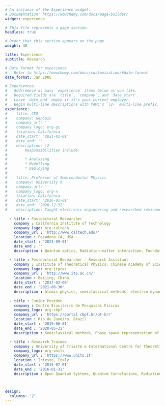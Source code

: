 ```yaml
---
# An instance of the Experience widget.
# Documentation: https://wowchemy.com/docs/page-builder/
widget: experience

# This file represents a page section.
headless: true

# Order that this section appears on the page.
weight: 40

title: Experience
subtitle: Research

# Date format for experience
#   Refer to https://wowchemy.com/docs/customization/#date-format
date_format: Jan 2006

# Experiences.
#   Add/remove as many `experience` items below as you like.
#   Required fields are `title`, `company`, and `date_start`.
#   Leave `date_end` empty if it's your current employer.
#   Begin multi-line descriptions with YAML's `|2-` multi-line prefix.
experience:
#  - title: CEO
#    company: GenCoin
#    company_url: ''
#    company_logo: org-gc
#    location: California
#    date_start: '2021-01-01'
#    date_end: ''
#    description: |2-
#        Responsibilities include:
#        
#        * Analysing
#        * Modelling
#        * Deploying
#
#  - title: Professor of Semiconductor Physics
#    company: University X
#    company_url: ''
#    company_logo: org-x
#    location: California
#    date_start: '2016-01-01'
#    date_end: '2020-12-31'
#    description: Taught electronic engineering and researched semiconductor physics. -->
    
  - title : Postdoctoral Researcher
    company : California Institute of Technology
    company_logo: org-caltech
    company_url : 'http://www.caltech.edu/'
    location : Pasadena CA, USA
    date_start : '2021-09-01'
    date_end : ''
    description : Quantum optics, Radiation-matter interaction, Foundations of quantum mechanics.

  - title : Postdoctoral Researcher – Research Assistant
    company : Institute of Theoretical Physics, Chinese Academy of Sciences
    company_logo: org-itpcas
    company_url : 'http://www.itp.ac.cn/'
    location : Beijing, China
    date_start : '2017-03-08'
    date_end : '2021-06-30'
    description : Atomic physics, semiclassical methods, electron dynamics, photodetachment rate and microscopy.
    
  - title : Junior Postdoc
    company : Centro Brasileiro de Pesquisas Fisicas
    company_logo: org-cbpf
    company_url : 'https://portal.cbpf.br/pt-br/'
    location : Rio de Janeiro, Brazil
    date_start : '2019-06-01'
    date_end : '2020-05-31'
    description : Semiclassical methods, Phase space representation of quantum dynamics.

  - title : Research Trainee
    company : University of Trieste & International Centre for Theoretical Physics
    company_logo: org-units
    company_url : 'https://www.units.it'
    location : Trieste, Italy
    date_start : '2015-07-01'
    date_end : '2016-01-31'
    description : Open Quantum Systems, Quantum Correlations, Radiation-Matter Interaction, Pump and Probe Experiments.



design:
  columns: '2'
---
```

